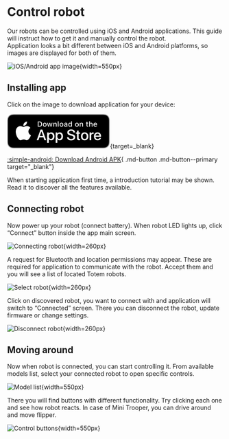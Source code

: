 # Control robot

Our robots can be controlled using iOS and Android applications. This guide will instruct how to get it and manually control the robot.  
Application looks a bit different between iOS and Android platforms, so images are displayed for both of them.  

![iOS/Android app image](https://totemmaker.net/wp-content/uploads/2021/11/app_connect_0.jpg){width=550px}

## Installing app

Click on the image to download application for your device:  

[![Get on App Store](../../assets/images/get-on-app-store-badge.svg)](https://itunes.apple.com/us/app/totemmaker/id1440494243?ls=1&amp;mt=8){target=_blank}

[:simple-android: Download Android APK](../../assets/files/TotemApp_v1.56.apk){ .md-button .md-button--primary target="_blank"}

When starting application first time, a introduction tutorial may be shown. Read it to discover all the features available.  

## Connecting robot

Now power up your robot (connect battery). When robot LED lights up, click “Connect” button inside the app main screen.  

![Connecting robot](https://totemmaker.net/wp-content/uploads/2021/11/app_connect_1-600x507.jpg){width=260px}

A request for Bluetooth and location permissions may appear. These are required for application to communicate with the robot. Accept them and you will see a list of located Totem robots.  

![Select robot](https://totemmaker.net/wp-content/uploads/2021/11/app_connect_2-600x544.jpg){width=260px}

Click on discovered robot, you want to connect with and application will switch to “Connected” screen. There you can disconnect the robot, update firmware or change settings.  

![Disconnect robot](https://totemmaker.net/wp-content/uploads/2021/11/app_connect._3.jpg){width=260px}

## Moving around

Now when robot is connected, you can start controlling it. From available models list, select your connected robot to open specific controls.  

![Model list](https://totemmaker.net/wp-content/uploads/2021/11/app_connect_4-850x460.jpg){width=550px}

There you will find buttons with different functionality. Try clicking each one and see how robot reacts. In case of Mini Trooper, you can drive around and move flipper.  

![Control buttons](https://totemmaker.net/wp-content/uploads/2021/11/app_connect_5.jpg){width=550px}
